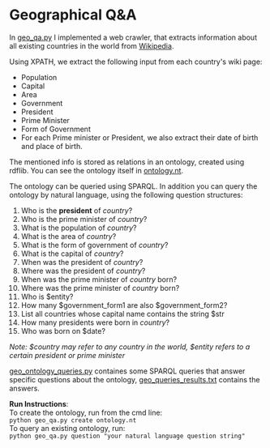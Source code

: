 # Geographical Q&A

In [geo_qa.py](https://github.com/mattantoledo/WebInformationExtractor/blob/main/geo_qa.py) I implemented a web crawler, that extracts information about all existing countries in the world from [Wikipedia](https://en.wikipedia.org/wiki/List_of_countries_by_population_(United_Nations)).

Using XPATH, we extract the following input from each country's wiki page:
* Population
* Capital
* Area
* Government 
* President
* Prime Minister
* Form of Government
* For each Prime minister or President, we also extract their date of birth and place of birth.

The mentioned info is stored as relations in an ontology, created using rdflib.
You can see the ontology itself in [ontology.nt](https://github.com/mattantoledo/WebInformationExtractor/blob/main/ontology.nt).

The ontology can be queried using SPARQL.
In addition you can query the ontology by natural language, using the following question structures:
1. Who is the **president** of *country*?
2. Who is the prime minister of *country*?
3. What is the population of *country*?
4. What is the area of *country*?
5. What is the form of government of *country*?
6. What is the capital of *country*?
7. When was the president of *country*?
8. Where was the president of *country*?
9. When was the prime minister of *country* born?
10. Where was the prime minister of *country* born?
11. Who is $entity?
12. How many $government_form1 are also $government_form2?
13. List all countries whose capital name contains the string $str
14. How many presidents were born in *country*?
15. Who was born on $date?  

<em>Note: $country may refer to any country in the world, $entity refers to a certain president or prime minister</em>

[geo_ontology_queries.py](https://github.com/guryaniv/geo-q-a/blob/master/geo_ontology_queries.py) containes some SPARQL queries that answer specific questions about the ontology, [geo_queries_results.txt](https://github.com/guryaniv/geo-q-a/blob/master/geo_queries_results.txt) contains the answers.

**Run Instructions**:<br>
To create the ontology, run from the cmd line:<br>
```python geo_qa.py create ontology.nt```<br>
To query an existing ontology, run:<br>
```python geo_qa.py question "your natural language question string"``` 
